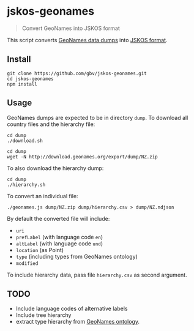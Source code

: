 # jskos-geonames

> Convert GeoNames into JSKOS format

This script converts [GeoNames data dumps](https://www.geonames.org/export/) into [JSKOS format](https://gbv.github.io/jskos/).

## Install

~~~
git clone https://github.com/gbv/jskos-geonames.git
cd jskos-geonames
npm install
~~~

## Usage

GeoNames dumps are expected to be in directory `dump`.
To download all country files and the hierarchy file:

~~~
cd dump
./download.sh
~~~

~~~
cd dump
wget -N http://download.geonames.org/export/dump/NZ.zip
~~~

To also download the hierarchy dump:

~~~
cd dump
./hierarchy.sh
~~~

To convert an individual file:

~~~
./geonames.js dump/NZ.zip dump/hierarchy.csv > dump/NZ.ndjson
~~~

By default the converted file will include:

* `uri`
* `prefLabel` (with language code `en`)
* `altLabel` (with language code `und`)
* `location` (as Point)
* `type` (including types from GeoNames ontology)
* `modified`

To include hierarchy data, pass file `hierarchy.csv` as second argument.

## TODO

* Include language codes of alternative labels
* Include tree hierarchy
* extract type hierarchy from [GeoNames ontology](http://www.geonames.org/ontology/documentation.html).

